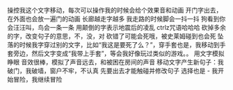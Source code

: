 操控我这个文字移动，每次可以操作我的时候会给个效果音和动画
开门字出去，在外面也会放一遍门的动画
长廊越走字越多
我走路的时候脚会一抖一抖
狗看到你会汪汪叫，鸟会一条一条
用颠倒的字表示地震后的凌乱
ctrlz咒语哈哈哈
砍掉多余的字，改变句子的意思，不，没，对
砍错了可能会死哦，被史莱姆碰到也会死
坠落的时候我字穿过别的文字，比如“我这是要死了么？”，穿手套也是，我移动到手套旁边，然后文字变成“我带上手套”，等会我好像玩过类似的游戏。。
用文字模拟睁眼
音效很棒，模拟了声音远去，和被困在房间的声音
移动文字产生新句子：我破门，我破墙，窗户不牢，不认真
先要出去才能触碰并修改句子
选择也是 - 我开始冒险，我继续冒险


